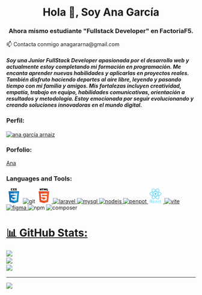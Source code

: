<h1 align="center">Hola  👋, Soy Ana García</h1>

<h3 align="center">Ahora mismo estudiante "Fullstack Developer" en FactoriaF5.</h3>
📫 Contacta conmigo anagararna@gmail.com

<h5>Soy una Junior FullStack Developer apasionada por el desarrollo web y actualmente estoy completando mi formación en programación. Me encanta aprender nuevas habilidades y aplicarlas en proyectos reales. También disfruto haciendo deportes al aire libre, leyendo y pasando tiempo con mi familia y amigos. Mis fortalezas incluyen creatividad, empatía, trabajo en equipo, habilidades comunicativas, orientación a resultados y metodología. Estoy emocionada por seguir evolucionando y creando soluciones innovadoras en el mundo digital.</h5>
<h3 align="left">Perfil:</h3>
<p align="left">
<a href="https://www.linkedin.com/in/anagararna/" target="blank"><img align="center" src="https://raw.githubusercontent.com/rahuldkjain/github-profile-readme-generator/master/src/images/icons/Social/linked-in-alt.svg" alt="ana garcía arnaiz" height="30" width="40" /></a>
</p>
<h3 align="left">Porfolio:</h3>
<p align="left">
<a href="https://anagarciaarnaiz.netlify.app/" target="blank"><img align="center" />Ana</a>
</p>

<h3 align="left">Languages and Tools:</h3>
<p align="left"> 
<a href="https://www.w3schools.com/css/" target="_blank" rel="noreferrer"> <img src="https://raw.githubusercontent.com/devicons/devicon/master/icons/css3/css3-original-wordmark.svg" alt="css3" width="40" height="40"/></a>  
<img src="https://www.vectorlogo.zone/logos/git-scm/git-scm-icon.svg" alt="git" width="40" height="40"/>  
<a href="https://www.w3.org/html/" target="_blank" rel="noreferrer"> <img src="https://raw.githubusercontent.com/devicons/devicon/master/icons/html5/html5-original-wordmark.svg" alt="html5" width="40" height="40"/> </a> 
<a href="https://laravel.com/" target="_blank" rel="noreferrer"> <img src="https://th.bing.com/th/id/OIP.8XsXIPxX7twobsKwzmwkKAHaHa?pid=ImgDet&rs=1original.svg" alt="laravel" width="40" height="40"/> </a> 
<a href="https://www.mysql.com/" target="_blank" rel="noreferrer"> <img src="https://user-images.githubusercontent.com/114427205/227335376-9b93400f-0dc4-4951-a9ac-4fdb732da47f.png" alt="mysql" width="40" height="40"/> </a>
<a href="https://nodejs.org" target="_blank" rel="noreferrer"> <img src="https://miro.medium.com/max/3200/1*El82DHzQwuFxMIXzBzKjUA.png" alt="nodejs" width="40" height="40"/> </a> 
<a href="https://penpot.app/" target="_blank" rel="noreferrer"> <img src="https://th.bing.com/th/id/R.76a7417f326329ead03e5b2b56b442a6?rik=llvcv0eV4JtfBw&pid=ImgRaw&r=0" alt="penpot" width="40" height="40"/> </a>
<a href="https://reactjs.org/" target="_blank" rel="noreferrer"> <img src="https://raw.githubusercontent.com/devicons/devicon/master/icons/react/react-original-wordmark.svg" alt="react" width="40" height="40"/> </a> 
<a href="https://vitejs.dev" target="_blank" rel="noreferrer"> <img src="https://user-images.githubusercontent.com/114427205/227336586-260a21c3-118a-4b8f-862f-7e7ba6179c14.png" alt="vite" width="40" height="40"/> </a>
<a href="https://www.figma.com/" target="_blank" rel="noreferrer"> <img src="https://www.vectorlogo.zone/logos/figma/figma-icon.svg" alt="figma" width="40" height="40"/> </a> 
 <img src="https://user-images.githubusercontent.com/114427205/227337206-17f9467b-caaa-48c6-a7b7-cb1738093de0.png" alt="npm" width="40" height="40"/> 
  <img src="https://cdn.freebiesupply.com/logos/large/2x/composer-logo-png-transparent.png" alt="composer" width="40" height="40"/>
<a href="https://git-scm.com/" target="_blank" rel="noreferrer"> </p>


# 📊 GitHub Stats:
![](https://github-readme-stats.vercel.app/api?username=anagararna&theme=dark&hide_border=false&include_all_commits=false&count_private=false)<br/>
![](https://github-readme-streak-stats.herokuapp.com/?user=anagararna&theme=dark&hide_border=false)<br/>
![](https://github-readme-stats.vercel.app/api/top-langs/username=anagararna&theme=dark&hide_border=false&include_all_commits=false&count_private=false&layout=compact)
 
 
---
[![](https://visitcount.itsvg.in/api?id=anagararna&icon=0&color=1)](https://visitcount.itsvg.in)
<!-- Proudly created with GPRM ( https://gprm.itsvg.in ) -->



